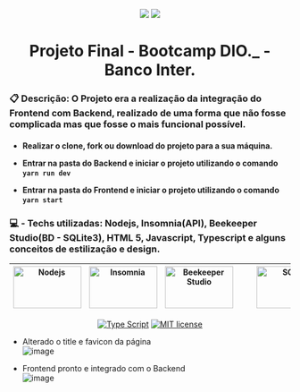 <span align="center">

 <img src = "https://hermes.digitalinnovation.one/assets/diome/logo.svg" width="300"> <img src = "https://user-images.githubusercontent.com/70491871/153487496-5585160a-f5f5-4108-b89a-b25e0de8bdc9.png" width="250"> 

</span>

<span align="center">
<h1>Projeto Final - Bootcamp DIO._ - Banco Inter.</h1> 
</span>

 <h3>📋 Descrição: O Projeto era a realização da integração do Frontend com Backend, realizado de uma forma que não fosse complicada mas que fosse o mais funcional possível.</h3>

<h4>
  
- Realizar o clone, fork ou download do projeto para a sua máquina.<br />
<!-- BACKEND -->
- Entrar na pasta do **Backend** e iniciar o projeto utilizando o comando `yarn run dev`<br />
<!-- FRONTEND  -->
- Entrar na pasta do **Frontend** e iniciar o projeto utilizando o comando `yarn start`<br />

</h4>



### **💻 - Techs utilizadas: Nodejs, Insomnia(API), Beekeeper Studio(BD - SQLite3), HTML 5, Javascript, Typescript e alguns conceitos de estilização e design.**

| <img src = "https://nodejs.org/static/images/logo.svg" title="Nodejs" width="122" height="75"> | <img src = "https://insomnia.rest/images/insomnia-logo.svg" title="Insomnia" width="122" height="75"> | <img src = "https://docs.beekeeperstudio.io/bk-logo-yellow-icon.svg" title="Beekeeper Studio" width="122" height="75"> | <img src = "https://raw.githubusercontent.com/devicons/devicon/master/icons/html5/html5-original.svg" title="HTML5" width="122" height="75"> | <img src = "https://raw.githubusercontent.com/devicons/devicon/master/icons/javascript/javascript-original.svg" title="Javascript" width="122" height="75"> | <img src = "https://www.sqlite.org/images/sqlite370_banner.gif" title="SQLite" width="122" height="75"> | <img src = "https://raw.githubusercontent.com/devicons/devicon/master/icons/typescript/typescript-original.svg" title="Typescript" width="122" height="75"> |
|---|---|---|---|---|---|---|


<span align="center">
  
[![Type Script](https://img.shields.io/badge/Language-TypeScript-blue.svg)]()
[![MIT license](https://img.shields.io/badge/License-MIT-blue.svg)](https://lbesson.mit-license.org/)
  
</span>

- Alterado o title e favicon da página<br />
![image](https://user-images.githubusercontent.com/70491871/153477425-580d4a7f-fd8f-48a8-b4a4-bb3dc8ca30a0.png)

- Frontend pronto e integrado com o Backend<br />
![image](https://user-images.githubusercontent.com/70491871/153477453-c7a4b3eb-a83c-4531-8d00-ec81c25b3eef.png)

